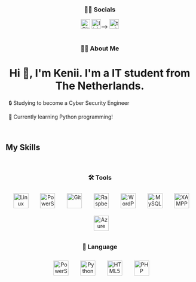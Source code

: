<h3 align="center">👩‍💻 Socials</h3><div align="center">
  <a href="https://github.com/IamKenii">
  <img src="https://img.shields.io/static/v1?message=Github&logo=Github&label=&color=000&logoColor=white&labelColor=&style=for-the-badge" height="25" alt="Github logo"/></a>
  <a href="https://www.linkedin.com/in/henry-elsinga-b811a8236/">
  <img src="https://img.shields.io/static/v1?message=LinkedIn&logo=linkedin&label=&color=0077B5&logoColor=white&labelColor=&style=for-the-badge" height="25" alt="linkedin logo"/></a>-->
  <a href="https://twitter.com/kenixwastaken">
  <img src="https://img.shields.io/static/v1?message=Twitter&logo=twitter&label=&color=1DA1F2&logoColor=white&labelColor=&style=for-the-badge" height="25" alt="twitter logo"/></a>
</div>

<br>
<h3 align="center">👩‍💻 About Me</h3>
<h1 align="center">Hi 👋, I'm Kenii. I'm a IT student from The Netherlands.</h1>

<p align="center">

  🔒 Studying to become a Cyber Security Engineer<br>

  🐍 Currently learning Python programming!

</p>
<br>

<h2 align="left">My Skills</h2>
<br>
<h3 align="center">🛠 Tools</h3>
<p align="center">
  <a href="https://www.linux.org/" target="_blank"><img src="https://profilinator.rishav.dev/skills-assets/linux-original.svg" alt="Linux" width="40" height="40" style="margin: 10px;"></a>
  <a href="https://docs.microsoft.com/en-us/powershell/" target="_blank"><img src="https://profilinator.rishav.dev/skills-assets/powershell.png" alt="PowerShell" width="40" height="40" style="margin: 10px;"></a>
  <a href="https://github.com/" target="_blank"><img src="https://profilinator.rishav.dev/skills-assets/git-scm-icon.svg" alt="Git" width="40" height="40" style="margin: 10px;"></a>
  <a href="https://www.raspberrypi.org/" target="_blank"><img src="https://profilinator.rishav.dev/skills-assets/raspberrypi.png" alt="Raspberry Pi" width="40" height="40" style="margin: 10px;"></a>
  <a href="https://wordpress.com/" target="_blank"><img src="https://profilinator.rishav.dev/skills-assets/wordpress.png" alt="WordPress" width="40" height="40" style="margin: 10px;"></a>
  <a href="https://www.mysql.com/" target="_blank"><img src="https://profilinator.rishav.dev/skills-assets/mysql-original-wordmark.svg" alt="MySQL" width="40" height="40" style="margin: 10px;"></a>
  <a href="https://www.apachefriends.org/" target="_blank"><img src="https://profilinator.rishav.dev/skills-assets/xampp.png" alt="XAMPP" width="40" height="40" style="margin: 10px;"></a>
  <a href="https://azure.microsoft.com/en-in/" target="_blank"><img src="https://profilinator.rishav.dev/skills-assets/microsoft_azure-icon.svg" alt="Azure" width="40" height="40" style="margin: 10px;"></a>
</p> 

<h3 align="center">📝 Language</h3>
<p align="center">
  <a href="https://docs.microsoft.com/en-us/powershell/" target="_blank"><img src="https://profilinator.rishav.dev/skills-assets/powershell.png" alt="PowerShell" width="40" height="40" style="margin: 10px;"></a>
  <a href="https://www.python.org/" target="_blank"><img src="https://profilinator.rishav.dev/skills-assets/python-original.svg" alt="Python" width="40" height="40" style="margin: 10px;"></a>
  <a href="https://en.wikipedia.org/wiki/HTML5" target="_blank"><img src="https://profilinator.rishav.dev/skills-assets/html5-original-wordmark.svg" alt="HTML5" width="40" height="40" style="margin: 10px;"></a>
  <a href="https://www.php.net/" target="_blank"><img src="https://profilinator.rishav.dev/skills-assets/php-original.svg" alt="PHP" width="40" height="40" style="margin: 10px;"></a>
</p>
